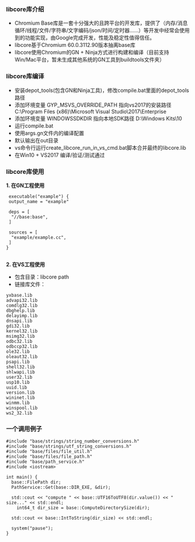 ### libcore库介绍
* Chromium Base库是一套十分强大的且跨平台的开发库，提供了（内存/消息循环/线程/文件/字符串/文字编码/json/时间/定时器……）等开发中经常会使用到的功能实现，由Google完成开发，性能及稳定性值得信任。
* libcore基于Chromium 60.0.3112.90版本抽离base库
* libcore使用Chromium的GN + Ninja方式进行构建和编译（目前支持Win/Mac平台，暂未生成其他系统的GN工具到buildtools文件夹）

### libcore库编译
* 安装depot_tools(包含GN和Ninja工具)，修改compile.bat里面的depot_tools 路径
* 添加环境变量 GYP_MSVS_OVERRIDE_PATH  指向vs2017的安装路径 C:\Program Files (x86)\Microsoft Visual Studio\2017\Enterprise
* 添加环境变量 WINDOWSSDKDIR 指向本地SDK路径 D:\Windows Kits\10
* 运行compile.bat
* 使用args.gn文件内的编译配置
* 默认输出在out目录
* vs命令行运行create_libcore_run_in_vs_cmd.bat脚本合并最终的libcore.lib
* 在Win10 + VS2017 编译/验证/测试通过

### libcore库使用
**1. 在GN工程使用**
```
 executable("example") {
 output_name = "example"

 deps = [
  "//base:base",
 ]
 
 sources = [
  "example/example.cc",
 ]
}
 
```

**2. 在VS工程使用**

* 包含目录：libcore path
* 链接库文件：

```
yxbase.lib
advapi32.lib
comdlg32.lib
dbghelp.lib
delayimp.lib
dnsapi.lib
gdi32.lib
kernel32.lib
msimg32.lib
odbc32.lib
odbccp32.lib
ole32.lib
oleaut32.lib
psapi.lib
shell32.lib
shlwapi.lib
user32.lib
usp10.lib
uuid.lib
version.lib
wininet.lib
winmm.lib
winspool.lib
ws2_32.lib
```

### 一个调用例子
```
#include "base/strings/string_number_conversions.h"
#include "base/strings/utf_string_conversions.h"
#include "base/files/file_util.h"
#include "base/files/file_path.h"
#include "base/path_service.h"
#include <iostream>

int main() {
  base::FilePath dir;
  PathService::Get(base::DIR_EXE, &dir);

  std::cout << "compute " << base::UTF16ToUTF8(dir.value()) << " size..." << std::endl;
    int64_t dir_size = base::ComputeDirectorySize(dir);

  std::cout << base::IntToString(dir_size) << std::endl;
  
  system("pause");
}
```
